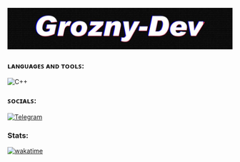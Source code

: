 ![Header](https://github.com/Grozny-Dev/Grozny-Dev/blob/main/assets/header.jpg)

### ʟᴀɴɢᴜᴀɢᴇꜱ ᴀɴᴅ ᴛᴏᴏʟꜱ:
![С++](https://img.shields.io/badge/C++-090909?style=for-the-badge&logo=CPlusPlus)

### ꜱᴏᴄɪᴀʟꜱ:
[![Telegram](https://img.shields.io/badge/-Telegram-090909?style=for-the-badge&logo=telegram&logoColor=27A0D9)]()

### Stats:
[![wakatime](https://wakatime.com/badge/user/018ba467-87b7-4f63-a707-79093ef98af8.svg)](https://wakatime.com/@018ba467-87b7-4f63-a707-79093ef98af8)
